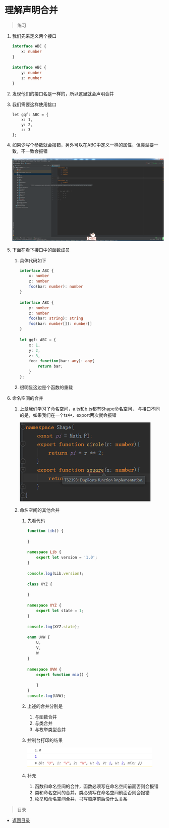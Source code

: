 # 理解声明合并

> 练习
1. 我们先来定义两个接口
    ```typescript
    interface ABC {
        x: number
    }
    
    interface ABC {
        y: number
        z: number
    }
    ```
    
2. 发现他们的接口名是一样的，所以这里就会声明合并

3. 我们需要这样使用接口
    ```
    let gqf: ABC = {
        x: 1,
        y: 2,
        z: 3
    };
    ```    
4. 如果少写个参数就会报错，另外可以在ABC中定义一样的属性，但类型要一致，不一致会报错 

    ![](./images/定义一样的属性不同的类型会报错.jpg)
    
5. 下面在看下接口中的函数成员  
    1. 具体代码如下
        ```typescript
        interface ABC {
            x: number
            z: number
            foo(bar: number): number
        }
        
        interface ABC {
            y: number
            z: number
            foo(bar: string): string
            foo(bar: number[]): number[]
        }
        
        let gqf: ABC = {
            x: 1,
            y: 2,
            z: 3,
            foo: function(bar: any): any{
                return bar;
            }
        };
        ```     
        
    2. 很明显这边是个函数的重载   
    
6. 命名空间的合并
    1. 上章我们学习了命名空间，a.ts和b.ts都有Shape命名空间，
        与接口不同的是，如果我们在一个ts中，export两次就会报错
        
        ![](./images/命名空间的合并问题.jpg)
        
    2. 命名空间的其他合并
        1. 先看代码
            ```typescript
            function Lib() {
            
            }
            
            namespace Lib {
                export let version = '1.0';
            }
            
            console.log(Lib.version);
            
            class XYZ {
            
            }
            
            namespace XYZ {
                export let state = 1;
            }
            
            console.log(XYZ.state);
            
            enum UVW {
                U,
                V,
                W
            }
            
            namespace UVW {
                export function mix() {
            
                }
            }
            console.log(UVW);
            ```    
            
        2. 上述的合并分别是
            1. 与函数合并
            2. 与类合并
            3. 与枚举类型合并
            
        3. 控制台打印的结果
            
            ![](./images/命名空间其他合并控制台打印的结果.jpg)        
    
        4. 补充
            1. 函数和命名空间的合并，函数必须写在命名空间前面否则会报错
            2. 类和命名空间的合并，类必须写在命名空间前面否则会报错 
            3. 枚举和命名空间合并，书写顺序前后没什么关系

> 目录

* [返回目录](../../README.md)            